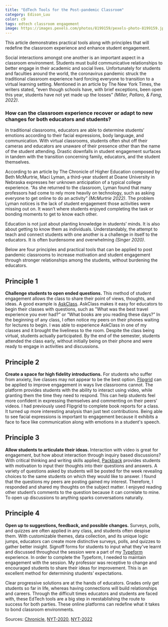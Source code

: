 ```yaml
---
title: "EdTech Tools for the Post-pandemic Classroom"
category: Edison_Luu
color: c9
tags: edtech classroom engagement
image: https://images.pexels.com/photos/8199159/pexels-photo-8199159.jpeg?auto=compress&cs=tinysrgb&w=1260&h=750&dpr=2
---
```

This article demonstrates practical tools along with principles that will redefine the classroom experience and enhance student engagement.
<!--more-->

Social interactions amongst one another is an important aspect in a classroom environment. Students must build communicative relationships to better engage in their academic and social lives. Unfortunately for students and faculties around the world, the coronavirus pandemic struck the traditional classroom experience hard forcing everyone to transition to a virtual learning setting. Mentioned in an article by The New York Times, the writers stated, “even though schools have, with brief exceptions, been open this year, students have not yet made up the losses” <cite>(Miller, Pallaro, & Fang, 2022)</cite>.

### How can the classroom experience recover or adapt to new changes for both educators and students?

In traditional classrooms, educators are able to determine students’ emotions according to their facial expressions, body language, and communication. With virtual classrooms, students often shut off their cameras and educators are unaware of their presence other than the name of the student attending. Drastic downfalls in student engagement surfaces in tandem with the transition concerning family, educators, and the student themselves.

According to an article by The Chronicle of Higher Education composed by Beth McMurtrie, Maci Lyman, a third-year student at Doane University in Nebraska expresses her unknown anticipation of a typical college experience. “As she returned to the classroom, Lyman found that many professors had come to rely more heavily on technology, such as asking everyone to get online to do an activity” <cite>(McMurtrie 2022)</cite>. The problem Lyman notices is the lack of student engagement those activities were missing out on. It wasn’t where students enjoyed completing the task or bonding moments to get to know each other.

Education is not just about planting knowledge in students’ minds. It is also about getting to know them as individuals. Understandably, the attempt to teach and connect students with one another is a challenge in itself to the educators. It is often burdensome and overwhelming <cite>(Singer 2020)</cite>.

Below are four principles and practical tools that can be applied to post pandemic classrooms to increase motivation and student engagement through stronger relationships among the students, without burdening the educators.

## Principle 1

**Challenge students to open ended questions.** This method of student engagement allows the class to share their point of views, thoughts, and ideas. A good example is [AskClass]. AskClass makes it easy for educators to begin their classes with questions, such as "What was the best travel experience you ever had?” or “What books are you reading these days?” In the beginning of any class, I often notice my peers on their phones waiting for lectures to begin. I was able to experience AskClass in one of my classes and it brought the liveliness to the room. Despite the class being virtual, students actually participated. By the end of the semester, students attended the class early, without initially being on their phone and were ready to engage in activities and discussions.

## Principle 2

**Create a space for high fidelity introductions.** For students who suffer from anxiety, live classes may not appear to be the best option. [Flipgrid] can be applied to improve engagement in ways live classrooms cannot. The platform provides students with the ability to interact using video, while granting them the time they need to respond. This can help students feel more confident in expressing themselves and commenting on their peers’ videos. I had previously used Flipgrid to complete book reports for a class. It turned up more interesting analysis than just text contributions. Being able to see facial expressions is important to engagement because it exhibits a face to face like communication along with emotions in a student's speech.

## Principle 3

**Allow students to articulate their ideas.** Interaction with video is great for engagement, but how about interaction through inquiry based discussions? With critical thinking and writing skills applied, [Packback] provides students with motivation to input their thoughts into their questions and answers. A variety of questions asked by students will be posted for the week revealing choices to the same students on which they would like to answer. I found that the questions my peers are posting gained my interest. Therefore, I responded and shared my thoughts on the subject matter. I enjoyed reading other student’s comments to the question because it can correlate to mine. To open up discussions to anything sparks conversations naturally.

## Principle 4

**Open up to suggestions, feedback, and possible changes.** Surveys, polls, and quizzes are often applied in any class, and students often despise them. With customizable themes, data collection, and its unique logic jumps, educators can create more distinctive surveys, polls, and quizzes to gather better insight. Signoff forms for students to input what they've learnt and discussed throughout the session were a part of my [Typeform] experience. In order to complete the Typeform, I needed to maintain engagement with the session. My professor was receptive to change and encouraged students to share their ideas for improvement. This is an excellent method for determining students’ expectations.

Clear progressive solutions are at the hands of educators. Grades only get students so far in life, whereas having connections will build relationships and careers. Through the difficult times educators and students are faced with, these EdTech tools are a big step in reestablishing the route to success for both parties. These online platforms can redefine what it takes to bond classroom environments.

Sources: [Chronicle], [NYT-2020], [NYT-2022]

[Chronicle]: https://www.chronicle.com/article/a-stunning-level-of-student-disconnection?cid=facebook%2Clinkedin%2Ctwitter&utm_campaign=20220407&utm_content=we_asked_faculty_members_&utm_medium=Chronicle%2Bof%2BHigher%2BEducation%2CThe%2BChronicle%2Bof%2BHigher%2BEducation%2Cchronicle&utm_source=facebook%2Clinkedin%2Ctwitter&fbclid=IwAR36NrPSJqFTj0yhAIn2wVamGHZs_A-8aLQ_LwL1CfmJFjGvjfE654WNiEE&cid2=gen_login_refresh
[NYT-2020]: https://www.nytimes.com/2020/11/30/us/teachers-remote-learning-burnout.html
[NYT-2022]: https://www.nytimes.com/interactive/2022/05/29/upshot/pandemic-school-counselors.html
[Askclass]: https://askclass.org/
[Packback]: https://www.packback.co/
[Flipgrid]: https://info.flipgrid.com/
[Typeform]: https://www.typeform.com/
